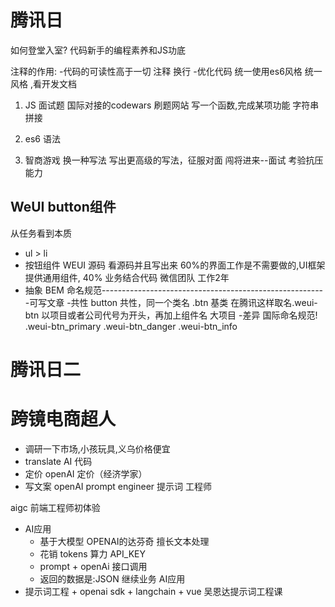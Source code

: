 # 腾讯日
如何登堂入室?
代码新手的编程素养和JS功底

注释的作用:
-代码的可读性高于一切
    注释 换行
-优化代码 
    统一使用es6风格 统一风格 ,看开发文档


1. JS 面试题
  国际对接的codewars
  刷题网站
  写一个函数,完成某项功能
  字符串拼接

2. es6 语法

3. 智商游戏
    换一种写法 写出更高级的写法，征服对面
    闯将进来--面试 考验抗压能力

## WeUI button组件
从任务看到本质
- ul > li
- 按钮组件 WEUI 源码 看源码并且写出来
    60%的界面工作是不需要做的,UI框架提供通用组件,
    40% 业务结合代码
    微信团队 工作2年
- 抽象 BEM 命名规范--------------------------------------------------------可写文章
    -共性
        button 共性，同一个类名 .btn 基类 在腾讯这样取名.weui-btn
        以项目或者公司代号为开头，再加上组件名 大项目
    -差异
        国际命名规范!
        .weui-btn_primary
        .weui-btn_danger
        .weui-btn_info

# 腾讯日二 
# 跨镜电商超人

- 调研一下市场,小孩玩具,义乌价格便宜 
- translate AI 代码
- 定价 openAI 定价（经济学家）
- 写文案 openAI prompt engineer 提示词 工程师

aigc 前端工程师初体验

- AI应用
    - 基于大模型 
        OPENAI的达芬奇 擅长文本处理 
    - 花销
        tokens 算力
        API_KEY
    - prompt + openAi 接口调用
    - 返回的数据是:JSON 继续业务
AI应用
- 提示词工程 + openai sdk + langchain + vue 吴恩达提示词工程课

# 
